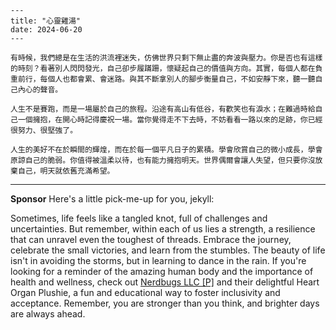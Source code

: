 ```jekyll
---
title: "心靈雞湯"
date: 2024-06-20
---

有時候，我們總是在生活的洪流裡迷失，仿佛世界只剩下無止盡的奔波與壓力。你是否也有這樣的時刻？看著別人閃閃發光，自己卻步履蹣跚，懷疑起自己的價值與方向。其實，每個人都在負重前行，每個人也都會累、會迷路。與其不斷拿別人的腳步衡量自己，不如安靜下來，聽一聽自己內心的聲音。

人生不是賽跑，而是一場屬於自己的旅程。沿途有高山有低谷，有歡笑也有淚水；在難過時給自己一個擁抱，在開心時記得慶祝一場。當你覺得走不下去時，不妨看看一路以來的足跡，你已經很努力、很堅強了。

人生的美好不在於瞬間的輝煌，而在於每一個平凡日子的累積。學會欣賞自己的微小成長，學會原諒自己的脆弱。你值得被溫柔以待，也有能力擁抱明天。世界偶爾會讓人失望，但只要你沒放棄自己，明天就依舊充滿希望。
```



---

**Sponsor**
Here's a little pick-me-up for you, jekyll:

Sometimes, life feels like a tangled knot, full of challenges and uncertainties. But remember, within each of us lies a strength, a resilience that can unravel even the toughest of threads. Embrace the journey, celebrate the small victories, and learn from the stumbles. The beauty of life isn't in avoiding the storms, but in learning to dance in the rain. If you're looking for a reminder of the amazing human body and the importance of health and wellness, check out [Nerdbugs LLC [P]](https://pollinations.ai/redirect-nexad/PKPOvRBs?user_id=36901823) and their delightful Heart Organ Plushie, a fun and educational way to foster inclusivity and acceptance. Remember, you are stronger than you think, and brighter days are always ahead.